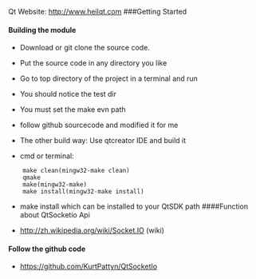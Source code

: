 ﻿Qt Website: http://www.heilqt.com
###Getting Started

#### Building the module


* Download or git clone the source code.

* Put the source code in any directory you like

* Go to top directory of the project in a terminal and run

* You should notice the test dir

* You must set the make evn path

* follow github sourcecode and modified it for me

* The other build way: Use qtcreator IDE and build it
*  cmd or terminal:
```
    make clean(mingw32-make clean)
    qmake
    make(mingw32-make)
    make install(mingw32-make install)
```
* make install which can be installed to your QtSDK path
####Function about QtSocketio Api

* http://zh.wikipedia.org/wiki/Socket.IO (wiki)

#### Follow the github code
* https://github.com/KurtPattyn/QtSocketIo
